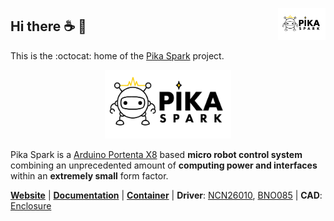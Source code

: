 <a href="https://pika-spark.io/"><img align="right" src="logo/logo-pika-spark-bg-white.png" width="15%"></a>
## Hi there :coffee: :wave:
This is the :octocat: home of the [Pika Spark](https://pika-spark.io/) project.

<p align="center">
  <a href="https://pika-spark.io/"><img src="logo/logo-pika-spark-bg-white-github.png" width="40%"></a>
</p>

Pika Spark is a [Arduino Portenta X8](https://store.arduino.cc/products/portenta-x8) based **micro robot control system** combining an unprecedented amount of **computing power and interfaces** within an **extremely small** form factor.

[**Website**](https://pika-spark.io/) | [**Documentation**](https://docs.pika-spark.io/) | [**Container**](https://github.com/pika-spark/pika-spark-containers) | **Driver**: [NCN26010](https://github.com/pika-spark/pika-spark-ncn26010-driver), [BNO085](https://github.com/pika-spark/pika-spark-bno085-driver) | **CAD**: [Enclosure](https://github.com/pika-spark/pika-spark-enclosure)
